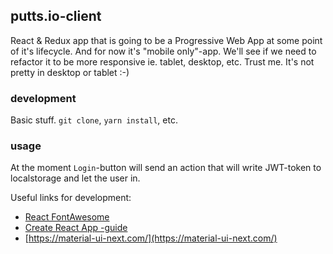 ## putts.io-client
React & Redux app that is going to be a Progressive Web App at some point of it's lifecycle. And for now it's "mobile only"-app. We'll see if we need to refactor it to be more responsive ie. tablet, desktop, etc. Trust me. It's not pretty in desktop or tablet :-)

### development
Basic stuff. `git clone`, `yarn install`, etc.

### usage
At the moment `Login`-button will send an action that will write JWT-token to localstorage and let the user in.

Useful links for development:
* [React FontAwesome](https://github.com/FortAwesome/react-fontawesome)
* [Create React App -guide](https://github.com/facebookincubator/create-react-app/blob/master/packages/react-scripts/template/README.md)
* [https://material-ui-next.com/](https://material-ui-next.com/)

